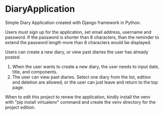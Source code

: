 # DiaryApplication
Simple Diary Application created with Django framework in Python.  

Users must sign up for the application, set email address, username and password.  If the password is shorter than 8 characters, than the reminder to extend the password length more than 8 characters would be displayed.  
 
Users can create a new diary, or view past diaries the user has already posted:  
 1. When the user wants to create a new diary, the user needs to input date, title, and components.
 2. The user can view past diaries. Select one diary from the list, edition and deletion are allowed, or the user can just leave and return to the top page.
 
When to edit this project to renew the application, kindly install the venv with "pip install virtualenv" command and create the venv directory for the project edition.
